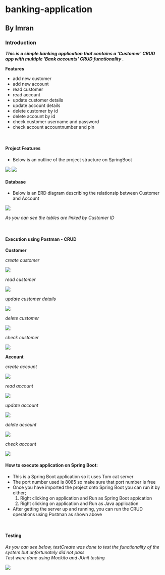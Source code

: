 # banking-application
## By Imran
### Introduction
**_This is a simple banking application that contains a 'Customer' CRUD app with multiple 'Bank accounts' CRUD functionality ._**
<br>

**Features**
<br>
* add new customer
* add new account
* read customer
* read account
* update customer details
* update account details
* delete customer by id
* delete account by id
* check customer username and password
* check account accountnumber and pin

<br>

#### Project Features
* Below is an outline of the project structure on SpringBoot

<img src =https://github.com/imranow/banking-application/blob/main/assets/bank_fullscreen1.png>
<img src =https://github.com/imranow/banking-application/blob/main/assets/bank_fullscreen2.png>

<br>

#### Database
* Below is an ERD diagram describing the relationsip between Customer and Account

<img src=https://github.com/imranow/banking-application/blob/main/assets/mysql_diagram.png>

*As you can see the tables are linked by Customer ID*

<br>

#### Execution using Postman - CRUD

**Customer**

*create customer*

<img src =https://github.com/imranow/banking-application/blob/main/assets/Customer_create.png>

*read customer*

<img src = https://github.com/imranow/banking-application/blob/main/assets/customer_read.png>

*update customer details*

<img src=https://github.com/imranow/banking-application/blob/main/assets/customer_update.png>

*delete customer*

<img src=https://github.com/imranow/banking-application/blob/main/assets/customer_delete.png>

*check customer*

<img src=https://github.com/imranow/banking-application/blob/main/assets/customer_checkusernamepassword.png>

<br>

**Account**

*create account*

<img src=https://github.com/imranow/banking-application/blob/main/assets/account_create.png>

*read account*

<img src=https://github.com/imranow/banking-application/blob/main/assets/account_readaccountnumber.png>

*update account*

<img src=https://github.com/imranow/banking-application/blob/main/assets/account_updatewithid.png>

*delete account*

<img src=https://github.com/imranow/banking-application/blob/main/assets/account_delete.png>

*check account*

<img src=https://github.com/imranow/banking-application/blob/main/assets/account_checkaccountnumber.png>

<br>

#### How to execute application on Spring Boot:

* This is a Spring Boot application so it uses Tom cat server
* The port number used is 8085 so make sure that port number is free
* Once you have imported the project onto Spring Boot you can run it by either; 
  1. Right clicking on application and Run as Spring Boot appication
  2. Right clicking on application and Run as Java application
* After getting the server up and running, you can run the CRUD operations using Postman as shown above

<br>

#### Testing

*As you can see below, testCreate was done to test the functionality of the system but unfortunately did not pass*
<br>
*Test were done using Mockito and JUnit testing*

<img src=https://github.com/imranow/banking-application/blob/main/assets/Junit_test.png>






